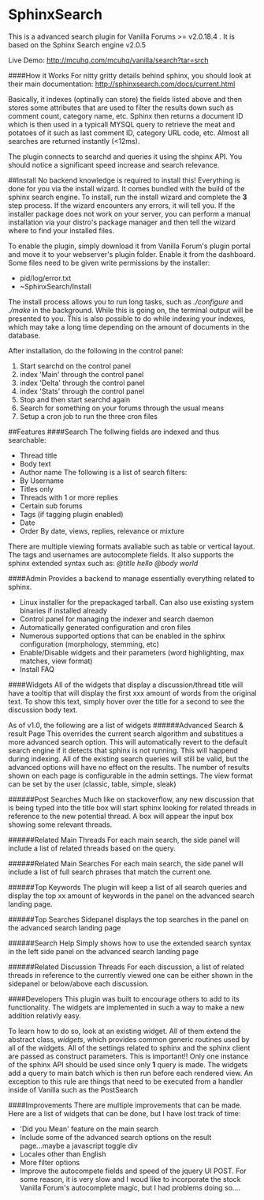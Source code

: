 SphinxSearch
============

This is a advanced search plugin for Vanilla Forums  >= v2.0.18.4 . It is based on the Sphinx Search engine v2.0.5

Live Demo: http://mcuhq.com/mcuhq/vanilla/search?tar=srch


####How it Works
For nitty gritty details behind sphinx, you should look at their main documentation: http://sphinxsearch.com/docs/current.html

Basically, it indexes (optinally can store) the fields listed above and then stores some attributes that are used to filter the results down such as comment count, category name, etc. Sphinx then returns a document ID which is then used in a typicall MYSQL query to retrieve the meat and potatoes of it such as last comment ID, category URL code, etc. Almost all searches are returned instantly (<12ms). 

The plugin connects to searchd and queries it using the shpinx API. You should notice a significant speed increase and search relevance. 

##Install
No backend knowledge is required to install this! Everything is done for you via the install wizard. It comes bundled with the build of the sphinx search engine. To install, run the install wizard and complete the **3** step process. If the wizard encounters any errors, it will tell you. If the installer package does not work on your server, you can perform a manual installation via your distro's package manager and then tell the wizard where to find your installed files. 

To enable the plugin, simply download it from Vanilla Forum's plugin portal and move it to your webserver's plugin folder. Enable it from the dashboard. Some files need to be given write permissions by the installer:
  * pid/log/error.txt
  * ~SphinxSearch/Install 

The install process allows you to run long tasks, such as *./configure* and *./make* in the background. While this is going on, the terminal output will be presented to you. This is also possible to do while indexing your indexes, which may take a long time depending on the amount of documents in the database.

After installation, do the following in the control panel:

1. Start searchd on the control panel
2. index 'Main' through the control panel
3. index 'Delta' through the control panel
4. index 'Stats' through the control panel
5. Stop and then start searchd again
6. Search for something on your forums through the usual means
7. Setup a cron job to run the three cron files

##Features
####Search
The follwing fields are indexed and thus searchable:
   * Thread title
   * Body text
   * Author name
The following is a list of search filters:
  * By Username
  * Titles only
  * Threads with 1 or more replies
  * Certain sub forums
  * Tags (if tagging plugin enabled)
  * Date 
  * Order By date, views, replies, relevance or mixture

There are multiple viewing formats avaliable such as table or vertical layout. The tags and usernames are autocomplete fields. It also supports the sphinx extended syntax such as: *@title hello @body world*

####Admin
Provides a backend to manage essentially everything related to sphinx. 
  * Linux installer for the prepackaged tarball. Can also use existing system binaries if installed already
  * Control panel for managing the indexer and search daemon
  * Automatically generated configuration and cron files
  * Numerous supported options that can be enabled in the sphinx configuration (morphology, stemming, etc)
  * Enable/Disable widgets and their parameters (word highlighting, max matches, view format)
  * Install FAQ 

####Widgets
All of the widgets that display a discussion/thread title will have a tooltip that will display the first xxx amount of words from the original text. To show this text, simply hover over the title for a second to see the discussion body text. 

As of v1.0, the following are a list of widgets
######Advanced Search & result Page
This overrides the current search algorithm and substitues a more advanced search option. This will automatically revert to the default search engine if it detects that sphinx is not running. This will happend during indexing. All of the existing search queries will still be valid, but the advanced options will have no effect on the results. The number of results shown on each page is configurable in the admin settings. The view format can be set by the user (classic, table, simple, sleak)


######Post Searches
Much like on stackoverflow, any new discussion that is being typed into the title box will start sphinx looking for related threads in reference to the new potential thread. A box will appear the input box showing some relevant threads.

######Related Main Threads
For each main search, the side panel will include a list of related threads based on the query. 

######Related Main Searches
For each main search, the side panel will include a list of full search phrases that match the current one.

######Top Keywords
The plugin will keep a list of all search queries and display the top xx amount of keywords in the panel on the advanced search landing page. 

######Top Searches
Sidepanel displays the top searches in the panel on the advanced search landing page

######Search Help
Simply shows how to use the extended search syntax in the left side panel on the advanced search landing page

######Related Discussion Threads
For each discussion, a list of related threads in reference to the currently viewed one can be either shown in the sidepanel or below/above each discussion. 


####Developers
This plugin was built to encourage others to add to its functionality. The widgets are implemented in such a way to make a new addition relativly easy. 

To learn how to do so, look at an existing widget. All of them extend the abstract class, *widgets*, which provides common generic routines used by all of the widgets. All of the settings related to sphinx and the sphinx client are passed as construct parameters. This is important!! Only one instance of the sphinx API should be used since only **1** query is made. The widgets add a query to main batch which is then run before each rendered view. An exception to this rule are things that need to be executed from a handler inside of Vanilla such as the PostSearch

####Improvements
There are multiple improvements that can be made. Here are a list of widgets that can be done, but I have lost track of time:

   *  'Did you Mean' feature on the main search
   *  Include some of the advanced search options on the result page...maybe a javascript toggle div
   *  Locales other than English
   *  More filter options
   *  Improve the autocompete fields and speed of the jquery UI POST. For some reason, it is very slow and I woud like to incorporate the stock Vanilla Forum's autocomplete magic, but I had problems doing so....




